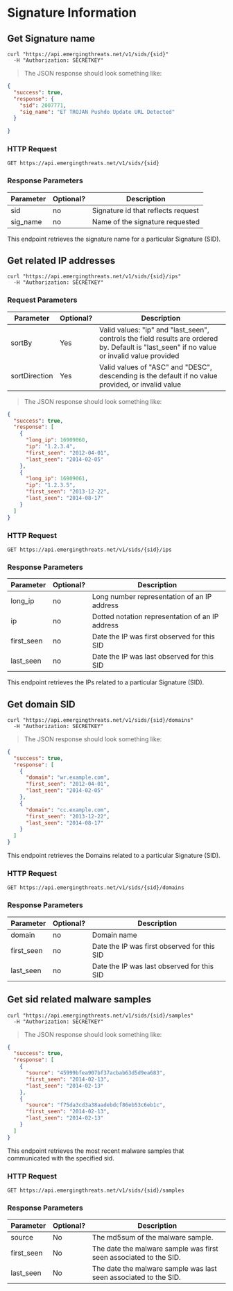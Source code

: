 # Signature Information

## Get Signature name

```shell
curl "https://api.emergingthreats.net/v1/sids/{sid}"
  -H "Authorization: SECRETKEY"
```

> The JSON response should look something like:

```json
{
  "success": true,
  "response": {
    "sid": 2007771,
    "sig_name": "ET TROJAN Pushdo Update URL Detected"
  }
  
}
```

### HTTP Request

`GET https://api.emergingthreats.net/v1/sids/{sid}`

### Response Parameters

Parameter | Optional? | Description
--------- | --------- | -----------
sid | no | Signature id that reflects request
sig_name | no | Name of the signature requested

This endpoint retrieves the signature name for a particular Signature (SID).

## Get related IP addresses

```shell
curl "https://api.emergingthreats.net/v1/sids/{sid}/ips"
  -H "Authorization: SECRETKEY"
```

### Request Parameters

Parameter | Optional? | Description
--------- | --------- | -----------
sortBy | Yes | Valid values: "ip" and "last_seen", controls the field results are ordered by. Default is "last_seen" if no value or invalid value provided
sortDirection | Yes | Valid values of "ASC" and "DESC", descending is the default if no value provided, or invalid value

> The JSON response should look something like:

```json
{
  "success": true,
  "response": [
    {
      "long_ip": 16909060,
      "ip": "1.2.3.4",
      "first_seen": "2012-04-01",
      "last_seen": "2014-02-05"
    },
    {
      "long_ip": 16909061,
      "ip": "1.2.3.5",
      "first_seen": "2013-12-22",
      "last_seen": "2014-08-17"
    }
  ]
}
```

### HTTP Request

`GET https://api.emergingthreats.net/v1/sids/{sid}/ips`

### Response Parameters

Parameter | Optional? | Description
--------- | --------- | -----------
long_ip | no | Long number representation of an IP address
ip | no | Dotted notation representation of an IP address
first_seen | no | Date the IP was first observed for this SID
last_seen | no | Date the IP was last observed for this SID

This endpoint retrieves the IPs related to a particular Signature (SID).

## Get domain SID 

```shell
curl "https://api.emergingthreats.net/v1/sids/{sid}/domains"
  -H "Authorization: SECRETKEY"
```

> The JSON response should look something like:

```json
{
  "success": true,
  "response": [
    {
      "domain": "wr.example.com",
      "first_seen": "2012-04-01",
      "last_seen": "2014-02-05"
    },
    {
      "domain": "cc.example.com",
      "first_seen": "2013-12-22",
      "last_seen": "2014-08-17"
    }
  ]
}
```

This endpoint retrieves the Domains related to a particular Signature (SID).

### HTTP Request

`GET https://api.emergingthreats.net/v1/sids/{sid}/domains`

### Response Parameters

Parameter | Optional? | Description
--------- | --------- | -----------
domain | no | Domain name
first_seen | no | Date the IP was first observed for this SID
last_seen | no | Date the IP was last observed for this SID

## Get sid related malware samples

```shell
curl "https://api.emergingthreats.net/v1/sids/{sid}/samples"
  -H "Authorization: SECRETKEY"
```

> The JSON response should look something like:

```json
{
  "success": true,
  "response": [
    {
      "source": "45999bfea907bf37acbab63d5d9ea683",
      "first_seen": "2014-02-13",
      "last_seen": "2014-02-13"
    },
    {
      "source": "f75da3cd3a38aadebdcf86eb53c6eb1c",
      "first_seen": "2014-02-13",
      "last_seen": "2014-02-13"
    }
  ]
}
```

This endpoint retrieves the most recent malware samples that communicated with the specified sid.

### HTTP Request

`GET https://api.emergingthreats.net/v1/sids/{sid}/samples`

### Response Parameters

Parameter | Optional? | Description
--------- | --------- | -----------
source | No | The md5sum of the malware sample.
first_seen | No | The date the malware sample was first seen associated to the SID.
last_seen | No | The date the malware sample was last seen associated to the SID.

